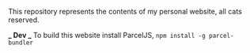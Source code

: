 This repository represents the contents of my personal website, all cats reserved.

**_ Dev _**
To build this website install ParcelJS, `npm install -g parcel-bundler`
